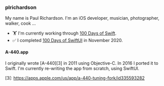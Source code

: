 ### plrichardson

My name is Paul Richardson. I'm an iOS developer, musician, photographer, walker, cook ...

- 🏋️ I'm currently working through [100 Days of Swift][1].
- ✅ I completed [100 Days of SwiftUI][2] in November 2020.

#### A-440.app

I originally wrote [A-440][3] in 2011 using Objective-C. In 2016 I ported it to Swift. I'm currently re-writing the app from scratch, using SwiftUI.

[1]: https://www.hackingwithswift.com/100
[2]: https://www.hackingwithswift.com/100/swiftui
[3[: https://apps.apple.com/us/app/a-440-tuning-fork/id335593282

<!--
**plrichardson/plrichardson** is a ✨ _special_ ✨ repository because its `README.md` (this file) appears on your GitHub profile.

Here are some ideas to get you started:

- 🔭 I’m currently working on ...
- 🌱 I’m currently learning ...
- 👯 I’m looking to collaborate on ...
- 🤔 I’m looking for help with ...
- 💬 Ask me about ...
- 📫 How to reach me: ...
- 😄 Pronouns: ...
- ⚡ Fun fact: ...
-->
